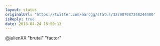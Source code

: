 ```yaml
---
layout: status
originalUrl: 'https://twitter.com/marcgg/status/327087087348244480'
isReply: true
date: 2013-04-24 15:50:13
---
```


@julienXX "brutal" "factor"
